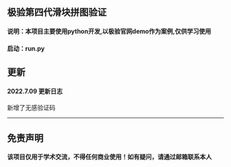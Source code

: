 极验第四代滑块拼图验证
-
#### 说明：本项目主要使用python开发,以极验官网demo作为案例,仅供学习使用
#### 启动：run.py

更新
-
#### 2022.7.09 更新日志
新增了无感验证码

----

免责声明
-
#### 该项目仅用于学术交流，不得任何商业使用！如有疑问，请通过邮箱联系本人
